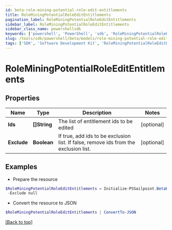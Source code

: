 ```yaml
---
id: beta-role-mining-potential-role-edit-entitlements
title: RoleMiningPotentialRoleEditEntitlements
pagination_label: RoleMiningPotentialRoleEditEntitlements
sidebar_label: RoleMiningPotentialRoleEditEntitlements
sidebar_class_name: powershellsdk
keywords: ['powershell', 'PowerShell', 'sdk', 'RoleMiningPotentialRoleEditEntitlements', 'BetaRoleMiningPotentialRoleEditEntitlements'] 
slug: /tools/sdk/powershell/beta/models/role-mining-potential-role-edit-entitlements
tags: ['SDK', 'Software Development Kit', 'RoleMiningPotentialRoleEditEntitlements', 'BetaRoleMiningPotentialRoleEditEntitlements']
---
```



# RoleMiningPotentialRoleEditEntitlements

## Properties

Name | Type | Description | Notes
------------ | ------------- | ------------- | -------------
**Ids** | **[]String** | The list of entitlement ids to be edited | [optional] 
**Exclude** | **Boolean** | If true, add ids to be exclusion list. If false, remove ids from the exclusion list. | [optional] 

## Examples

- Prepare the resource
```powershell
$RoleMiningPotentialRoleEditEntitlements = Initialize-PSSailpoint.BetaRoleMiningPotentialRoleEditEntitlements  -Ids null `
 -Exclude null
```

- Convert the resource to JSON
```powershell
$RoleMiningPotentialRoleEditEntitlements | ConvertTo-JSON
```


[[Back to top]](#) 

